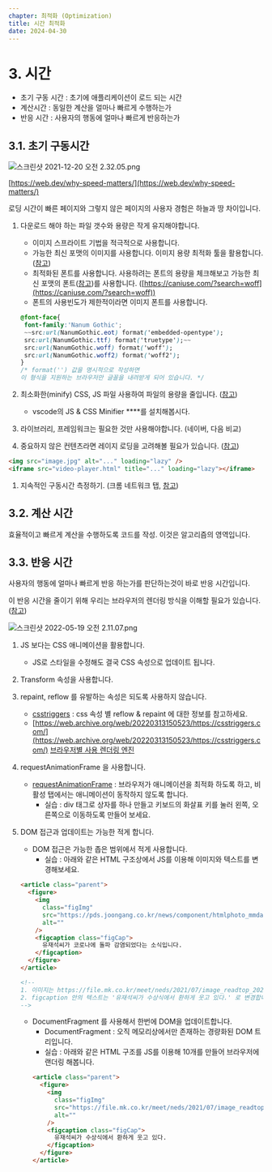 ```yaml
---
chapter: 최적화 (Optimization)
title: 시간 최적화
date: 2024-04-30
---
```


# 3. 시간

- 초기 구동 시간 : 초기에 애플리케이션이 로드 되는 시간
- 계산시간 : 동일한 계산을 얼마나 빠르게 수행하는가
- 반응 시간 : 사용자의 행동에 얼마나 빠르게 반응하는가

## 3.1. 초기 구동시간

![스크린샷 2021-12-20 오전 2.32.05.png](/images/essentials-javascript/chapter14/%E1%84%89%E1%85%B3%E1%84%8F%E1%85%B3%E1%84%85%E1%85%B5%E1%86%AB%E1%84%89%E1%85%A3%E1%86%BA_2021-12-20_%E1%84%8B%E1%85%A9%E1%84%8C%E1%85%A5%E1%86%AB_2.32.05.png)

[https://web.dev/why-speed-matters/](https://web.dev/why-speed-matters/)

로딩 시간이 빠른 페이지와 그렇지 않은 페이지의 사용자 경험은 하늘과 땅 차이입니다.

1. 다운로드 해야 하는 파일 갯수와 용량은 작게 유지해야합니다.

   - 이미지 스프라이트 기법을 적극적으로 사용합니다.
   - 가능한 최신 포맷의 이미지를 사용합니다. 이미지 용량 최적화 툴을 활용합니다. ([참고](https://kraken.io/))
   - 최적화된 폰트를 사용합니다. 사용하려는 폰트의 용량을 체크해보고 가능한 최신 포맷의 폰트([참고](https://www.notion.so/8-CSS-declarations-2e143df45d3c4ae1a9bb6aee8aae6af0?pvs=21))를 사용합니다. ([https://caniuse.com/?search=woff](https://caniuse.com/?search=woff))
   - 폰트의 사용빈도가 제한적이라면 이미지 폰트를 사용합니다.

   ```css
   @font-face{
   	font-family:'Nanum Gothic';
   	~~src:url(NanumGothic.eot) format('embedded-opentype');
   	src:url(NanumGothic.ttf) format('truetype');~~
   	src:url(NanumGothic.woff) format('woff');
   	src:url(NanumGothic.woff2) format('woff2');
   }
   /* format('') 값을 명시적으로 작성하면
   이 형식을 지원하는 브라우저만 글꼴을 내려받게 되어 있습니다. */
   ```

2. 최소화한(minify) CSS, JS 파일 사용하여 파일의 용량을 줄입니다. ([참고](https://jquery.com/download/))
   - vscode의 JS & CSS Minifier \*\*\*\*를 설치해봅시다.
3. 라이브러리, 프레임워크는 필요한 것만 사용해야합니다. (네이버, 다음 비교)
4. 중요하지 않은 컨텐츠라면 레이지 로딩을 고려해볼 필요가 있습니다. ([참고](https://developer.mozilla.org/ko/docs/Web/HTML/Element/img#attr-loading))

```html
<img src="image.jpg" alt="..." loading="lazy" />
<iframe src="video-player.html" title="..." loading="lazy"></iframe>
```

1. 지속적인 구동시간 측정하기. (크롬 네트워크 탭, [참고](https://pagespeed.web.dev/))

## 3.2. 계산 시간

효율적이고 빠르게 계산을 수행하도록 코드를 작성. 이것은 알고리즘의 영역입니다.

## 3.3. 반응 시간

사용자의 행동에 얼마나 빠르게 반응 하는가를 판단하는것이 바로 반응 시간입니다.

이 반응 시간을 줄이기 위해 우리는 브라우저의 렌더링 방식을 이해할 필요가 있습니다. ([참고](https://www.notion.so/16-CSS-transition-transform-be9f15813b6c40b1872fa4802a69ae62?pvs=21))

![스크린샷 2022-05-19 오전 2.11.07.png](/images/essentials-javascript/chapter14/%E1%84%89%E1%85%B3%E1%84%8F%E1%85%B3%E1%84%85%E1%85%B5%E1%86%AB%E1%84%89%E1%85%A3%E1%86%BA_2022-05-19_%E1%84%8B%E1%85%A9%E1%84%8C%E1%85%A5%E1%86%AB_2.11.07.png)

1. JS 보다는 CSS 애니메이션을 활용합니다.
   - JS로 스타일을 수정해도 결국 CSS 속성으로 업데이트 됩니다.
2. Transform 속성을 사용합니다.
3. repaint, reflow 를 유발하는 속성은 되도록 사용하지 않습니다.

   - [csstriggers](https://csstriggers.com/) : css 속성 별 reflow & repaint 에 대한 정보를 참고하세요.
   - [https://web.archive.org/web/20220313150523/https://csstriggers.com/](https://web.archive.org/web/20220313150523/https://csstriggers.com/)
     [브라우저별 사용 렌더링 엔진](/images/essentials-javascript/chapter14/%E1%84%87%E1%85%B3%E1%84%85%E1%85%A1%E1%84%8B%E1%85%AE%E1%84%8C%E1%85%A5%E1%84%87%E1%85%A7%E1%86%AF%20%E1%84%89%E1%85%A1%E1%84%8B%E1%85%AD%E1%86%BC%20%E1%84%85%E1%85%A6%E1%86%AB%E1%84%83%E1%85%A5%E1%84%85%E1%85%B5%E1%86%BC%20%E1%84%8B%E1%85%A6%E1%86%AB%E1%84%8C%E1%85%B5%E1%86%AB%206fc1b2a71f2c44c5b22053834f8e47e6.csv)

4. requestAnimationFrame 을 사용합니다.
   - [requestAnimationFrame](https://developer.mozilla.org/ko/docs/Web/API/Window/requestAnimationFrame) : 브라우저가 애니메이션을 최적화 하도록 하고, 비 활성 탭에서는 애니메이션이 동작하지 않도록 합니다.
     - 실습 : div 태그로 상자를 하나 만들고 키보드의 화살표 키를 눌러 왼쪽, 오른쪽으로 이동하도록 만들어 보세요.
5. DOM 접근과 업데이트는 가능한 적게 합니다.

   - DOM 접근은 가능한 좁은 범위에서 적게 사용합니다.
     - 실습 : 아래와 같은 HTML 구조상에서 JS를 이용해 이미지와 텍스트를 변경해보세요.

   ```html
   <article class="parent">
     <figure>
       <img
         class="figImg"
         src="https://pds.joongang.co.kr/news/component/htmlphoto_mmdata/202112/13/e4725896-2596-44f0-8b95-ab3faaa76d7d.jpg"
         alt=""
       />
       <figcaption class="figCap">
         유재석씨가 코로나에 돌파 감염되었다는 소식입니다.
       </figcaption>
     </figure>
   </article>

   <!-- 
   1. 이미지는 https://file.mk.co.kr/meet/neds/2021/07/image_readtop_2021_654175_16256093474708254.jpg 로 변경합니다.
   2. figcaption 안의 텍스트는 '유재석씨가 수상식에서 환하게 웃고 있다.' 로 변경합니다.
   -->
   ```

   - DocumentFragment 를 사용해서 한번에 DOM을 업데이트합니다.
     - DocumentFragment : 오직 메모리상에서만 존재하는 경량화된 DOM 트리입니다.
     - 실습 : 아래와 같은 HTML 구조를 JS를 이용해 10개를 만들어 브라우저에 랜더링 해봅니다.
     ```html
     <article class="parent">
       <figure>
         <img
           class="figImg"
           src="https://file.mk.co.kr/meet/neds/2021/07/image_readtop_2021_654175_16256093474708254.jpg"
           alt=""
         />
         <figcaption class="figCap">
           유재석씨가 수상식에서 환하게 웃고 있다.
         </figcaption>
       </figure>
     </article>
     ```
